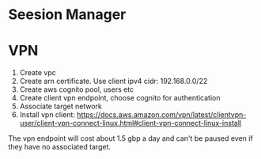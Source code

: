 # Seesion Manager

# VPN

1. Create vpc
2. Create arn certificate. Use client ipv4 cidr: 192.168.0.0/22
3. Create aws cognito pool, users etc
4. Create client vpn endpoint, choose cognito for authentication
5. Associate target network
6. Install vpn client: https://docs.aws.amazon.com/vpn/latest/clientvpn-user/client-vpn-connect-linux.html#client-vpn-connect-linux-install

The vpn endpoint will cost about 1.5 gbp a day and can't be paused even if they have no associated target.